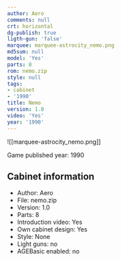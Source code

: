 ```yaml
---
author: Aero
comments: null
crt: horizontal
dg-publish: true
ligth-gun: 'false'
marquee: marquee-astrocity_nemo.png
md5sum: null
model: 'Yes'
parts: 8
rom: nemo.zip
style: null
tags:
- cabinet
- '1990'
title: Nemo
version: 1.0
video: 'Yes'
year: '1990'
---
```


![[marquee-astrocity_nemo.png]]

Game published year: 1990

## Cabinet information

- Author: Aero
- File: nemo.zip
- Version: 1.0
- Parts: 8
- Introduction video: Yes
- Own cabinet design: Yes
- Style: None
- Light guns: no
- AGEBasic enabled: no

